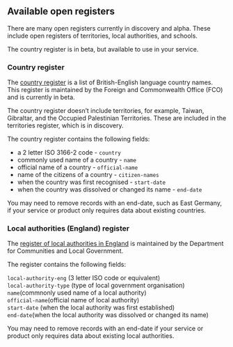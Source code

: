 ## <a name="availablereg"></a>Available open registers

There are many open registers currently in discovery and alpha. These include open registers of territories, local authorities, and schools.

The country register is in beta, but available to use in your service.

### Country register

The [country register](https://country.register.gov.uk/) is a list of British-English language country names. This register is maintained by the Foreign and Commonwealth Office (FCO) and is currently in beta.

The country register doesn’t include territories, for example, Taiwan, Gibraltar, and the Occupied Palestinian Territories. These are included in the territories register, which is in discovery.

The country register contains the following fields:  

* a 2 letter ISO 3166-2 code - `country`  
* commonly used name of a country - `name`
* official name of a country - `official-name`    
* name of the citizens of a country - `citizen-names`   
* when the country was first recognised - `start-date`  
* when the country was dissolved or changed its name - `end-date`  

You may need to remove records with an end-date, such as East Germany, if your service or product only requires data about existing countries.

### Local authorities (England) register

The [register of local authorities in England](https://local-authority-eng.register.gov.uk/) is maintained by the Department for Communities and Local Government.

The register contains the following fields:     

`local-authority-eng` (3 letter ISO code or equivalent)  
`local-authority-type` (type of local government organisation)  
`name`(commnonly used name of a local authority)  
`official-name`(official name of local authority)  
`start-date` (when the local authority was first established)  
`end-date`(when the local authority was dissolved or changed its name)  

You may need to remove records with an end-date if your service or product only requires data about existing local authorities.
